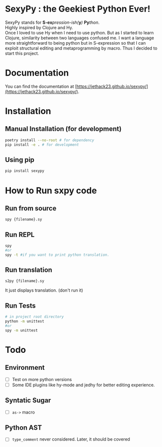 # SexyPy : the Geekiest Python Ever!
SexyPy stands for **S-ex**_pression-ish(_**y**_)_ **Py**_thon_.   
Highly inspired by Clojure and Hy.   
Once I loved to use Hy when I need to use python. But as I started to learn Clojure, similarity between two languages confused me. I want a language more straightforward to being python but in S-expression so that I can exploit structural editing and metaprogramming by macro. Thus I decided to start this project.

# Documentation
You can find the documentation at [https://jethack23.github.io/sexypy/](https://jethack23.github.io/sexypy/).

# Installation
## Manual Installation (for development)
```bash
poetry install --no-root # for dependency
pip install -e . # for development
```
## Using pip
```bash
pip install sexypy
```

# How to Run sxpy code
## Run from source
```bash
spy {filename}.sy
```

## Run REPL
```bash
spy
#or
spy -t #if you want to print python translation.
```

## Run translation
```bash
s2py {filename}.sy
```
It just displays translation. (don't run it)

## Run Tests
```bash
# in project root directory
python -m unittest
#or
spy -m unittest
```


# Todo
## Environment
- [ ] Test on more python versions
- [ ] Some IDE plugins like hy-mode and jedhy for better editing experience.
## Syntatic Sugar
- [ ] `as->` macro
## Python AST
- [ ] `type_comment` never considered. Later, it should be covered